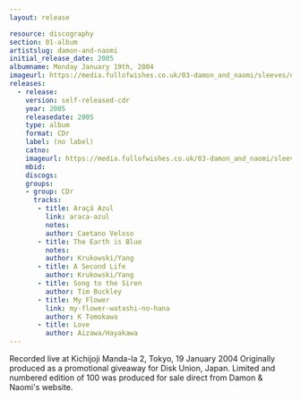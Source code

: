 ```yaml
---
layout: release

resource: discography
section: 01-album
artistslug: damon-and-naomi
initial_release_date: 2005
albumname: Monday January 19th, 2004
imageurl: https://media.fullofwishes.co.uk/03-damon_and_naomi/sleeves/damon-and-naomi-19-january-2004.jpg
releases:
  - release:
    version: self-released-cdr
    year: 2005
    releasedate: 2005
    type: album
    format: CDr
    label: (no label)
    catno:
    imageurl: https://media.fullofwishes.co.uk/03-damon_and_naomi/sleeves/damon-and-naomi-19-january-2004.jpg
    mbid:
    discogs:
    groups:
    - group: CDr
      tracks:
       - title: Araçá Azul
         link: araca-azul
         notes:
         author: Caetano Veloso
       - title: The Earth is Blue
         notes:
         author: Krukowski/Yang
       - title: A Second Life
         author: Krukowski/Yang
       - title: Song to the Siren
         author: Tim Buckley
       - title: My Flower
         link: my-flower-watashi-no-hana
         author: K Tomokawa
       - title: Love
         author: Aizawa/Hayakawa
---
```

Recorded live at Kichijoji Manda-la 2, Tokyo, 19 January 2004
Originally produced as a promotional giveaway for Disk Union, Japan.
Limited and numbered edition of 100 was produced for sale direct from Damon & Naomi's website.
